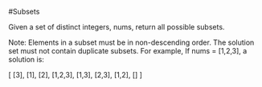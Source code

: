 #Subsets

Given a set of distinct integers, nums, return all possible subsets.

Note:
Elements in a subset must be in non-descending order.
The solution set must not contain duplicate subsets.
For example,
If nums = [1,2,3], a solution is:

[
  [3],
  [1],
  [2],
  [1,2,3],
  [1,3],
  [2,3],
  [1,2],
  []
]
